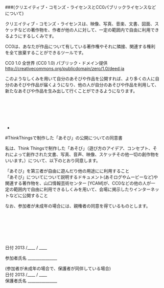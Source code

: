 
###(クリエイティブ・コモンズ・ライセンスとCC0パブリックライセンスなどについて)  

クリエイティブ・コモンズ・ライセンスは、映像、写真、音楽、文書、図面、スケッチなどの著作物を、作者が他の人に対して、一定の範囲内で自由に利用できるようにするしくみです。  

CC0は、あなたが作品について有している著作権やそれに隣接、関連する権利を全て放棄することができるツールです。  

CC0 1.0 全世界 (CC0 1.0)  パブリック・ドメイン提供
http://creativecommons.org/publicdomain/zero/1.0/deed.ja  

このようなしくみを用いて自分のあそびや作品を公開すれば、より多くの人に自分のあそびや作品が届くようになり、他の人が自分のあそびや作品を利用して、新たなあそびや作品を生み出して行くことができるようになります。  


  
　  
　


　
　


-

#ThinkThingsで制作した「あそび」の公開についての同意書

私は、Think Thingsで制作した「あそび」（遊び方のアイデア、コンセプト、それによって創作された文書、写真、音声、映像、スケッチその他一切の創作物をいいます。）について、以下のとおり同意します。  

「あそび」を第三者が自由に遊んだり他の用途にに利用すること  
「あそび」についてについて説明するドキュメント(あそログやムービーなど)や関連する著作物を、山口情報芸術センター [YCAM]が、CC0などの他の人が一定の範囲内で自由に利用できるしくみを用いて、会場に掲示したりインターネットなどに公開すること  

なお、参加者が未成年の場合には、親権者の同意を得ているものとします。   
  









　
　


　
　









　
　



日付 2013 /____ / ____  
  
参加者氏名 _______________  


(参加者が未成年の場合で、保護者が同伴している場合)  
日付 2013 /____ / ____  
保護者氏名 _______________  
